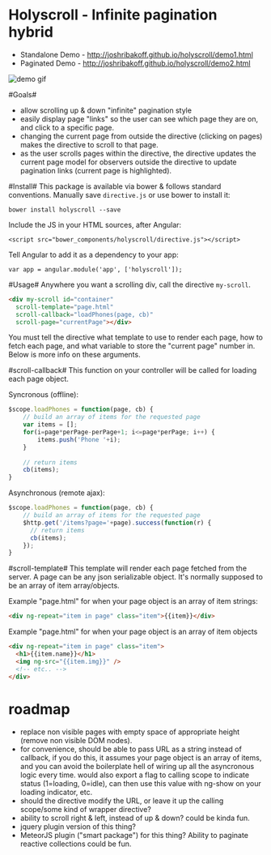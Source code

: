 Holyscroll - Infinite pagination hybrid
==========
- Standalone Demo - http://joshribakoff.github.io/holyscroll/demo1.html
- Paginated Demo - http://joshribakoff.github.io/holyscroll/demo2.html

![demo gif](http://i.imgur.com/CMRofAh.gif)

#Goals#
- allow scrolling up & down "infinite" pagination style
- easily display page "links" so the user can see which page they are on, and click to a specific page.
- changing the current page from outside the directive (clicking on pages) makes the directive to scroll to that page.
- as the user scrolls pages within the directive, the directive updates the current page model for observers outside the directive to update pagination links (current page is highlighted).

#Install#
This package is available via bower & follows standard conventions. Manually save `directive.js` or use bower to install it:

```
bower install holyscroll --save
```

Include the JS in your HTML sources, after Angular:
```
<script src="bower_components/holyscroll/directive.js"></script>
```

Tell Angular to add it as a dependency to your app:
```
var app = angular.module('app', ['holyscroll']);
```

#Usage#
Anywhere you want a scrolling div, call the directive `my-scroll`. 
```html
<div my-scroll id="container"
  scroll-template="page.html" 
  scroll-callback="loadPhones(page, cb)"
  scroll-page="currentPage"></div>
```
You must tell the directive what template to use to render each page, how to fetch each page, and what variable to store the "current page" number in. Below is more info on these arguments.

#scroll-callback#
This function on your controller will be called for loading each page object.

Syncronous (offline):
```js
$scope.loadPhones = function(page, cb) {
    // build an array of items for the requested page
    var items = [];
    for(i=page*perPage-perPage+1; i<=page*perPage; i++) {
        items.push('Phone '+i);
    }
    
    // return items
    cb(items);
}
```

Asynchronous (remote ajax):
```js
$scope.loadPhones = function(page, cb) {
    // build an array of items for the requested page
    $http.get('/items?page='+page).success(function(r) {
      // return items
      cb(items);
    });
}
```

#scroll-template#
This template will render each page fetched from the server. A page can be any json serializable object. It's normally supposed to be an array of item array/objects.

Example "page.html" for when your page object is an array of item strings:
```html
<div ng-repeat="item in page" class="item">{{item}}</div>
```

Example "page.html" for when your page object is an array of item objects
```html
<div ng-repeat="item in page" class="item">
  <h1>{{item.name}}</h1>
  <img ng-src="{{item.img}}" />
  <!-- etc.. -->
</div>
```

# roadmap #
- replace non visible pages with empty space of appropriate height (remove non visible DOM nodes).
- for convenience, should be able to pass URL as a string instead of callback, if you do this, it assumes your page object is an array of items, and you can avoid the boilerplate hell of wiring up all the asyncronous logic every time. would also export a flag to calling scope to indicate status (1=loading, 0=idle), can then use this value with ng-show on your loading indicator, etc.
- should the directive modify the URL, or leave it up the calling scope/some kind of wrapper directive?
- ability to scroll right & left, instead of up & down? could be kinda fun.
- jquery plugin version of this thing?
- MeteorJS plugin ("smart package") for this thing? Ability to paginate reactive collections could be fun.


